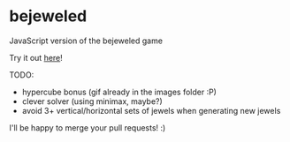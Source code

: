 bejeweled
=========

JavaScript version of the bejeweled game

Try it out [here](http://dnlserrano.github.io/bejeweled/)!

TODO:

* hypercube bonus (gif already in the images folder :P)
* clever solver (using minimax, maybe?)
* avoid 3+ vertical/horizontal sets of jewels when generating new jewels

I'll be happy to merge your pull requests! :)
